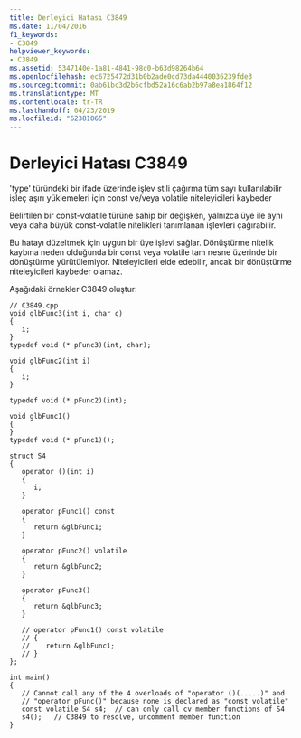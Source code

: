 ```yaml
---
title: Derleyici Hatası C3849
ms.date: 11/04/2016
f1_keywords:
- C3849
helpviewer_keywords:
- C3849
ms.assetid: 5347140e-1a81-4841-98c0-b63d98264b64
ms.openlocfilehash: ec6725472d31b0b2ade0cd73da4440036239fde3
ms.sourcegitcommit: 0ab61bc3d2b6cfbd52a16c6ab2b97a8ea1864f12
ms.translationtype: MT
ms.contentlocale: tr-TR
ms.lasthandoff: 04/23/2019
ms.locfileid: "62381065"
---
```

# <a name="compiler-error-c3849"></a>Derleyici Hatası C3849

'type' türündeki bir ifade üzerinde işlev stili çağırma tüm sayı kullanılabilir işleç aşırı yüklemeleri için const ve/veya volatile niteleyicileri kaybeder

Belirtilen bir const-volatile türüne sahip bir değişken, yalnızca üye ile aynı veya daha büyük const-volatile nitelikleri tanımlanan işlevleri çağırabilir.

Bu hatayı düzeltmek için uygun bir üye işlevi sağlar. Dönüştürme nitelik kaybına neden olduğunda bir const veya volatile tam nesne üzerinde bir dönüştürme yürütülemiyor. Niteleyicileri elde edebilir, ancak bir dönüştürme niteleyicileri kaybeder olamaz.

Aşağıdaki örnekler C3849 oluştur:

```
// C3849.cpp
void glbFunc3(int i, char c)
{
   i;
}
typedef void (* pFunc3)(int, char);

void glbFunc2(int i)
{
   i;
}

typedef void (* pFunc2)(int);

void glbFunc1()
{
}
typedef void (* pFunc1)();

struct S4
{
   operator ()(int i)
   {
      i;
   }

   operator pFunc1() const
   {
      return &glbFunc1;
   }

   operator pFunc2() volatile
   {
      return &glbFunc2;
   }

   operator pFunc3()
   {
      return &glbFunc3;
   }

   // operator pFunc1() const volatile
   // {
   //    return &glbFunc1;
   // }
};

int main()
{
   // Cannot call any of the 4 overloads of "operator ()(.....)" and
   // "operator pFunc()" because none is declared as "const volatile"
   const volatile S4 s4;  // can only call cv member functions of S4
   s4();   // C3849 to resolve, uncomment member function
}
```
